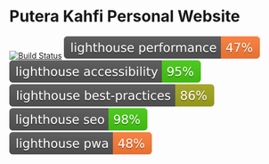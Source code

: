 # Putera Kahfi Personal Website
[![Build Status](https://travis-ci.org/puterakahfi/puterakahfi.github.io.svg?branch=stable)](https://puterakahfi.github.io)
[![Performance](test/lighthouse/lighthouse_performance.svg)](https://puterakahfi.github.io) [![Accessibility](test/lighthouse/lighthouse_accessibility.svg)](https://puterakahfi.github.io) [![Best Practice](test/lighthouse/lighthouse_best-practices.svg)](https://puterakahfi.github.io) [![SEO](test/lighthouse/lighthouse_seo.svg)](https://puterakahfi.github.io) [![PWA](test/lighthouse/lighthouse_pwa.svg)](https://puterakahfi.github.io)